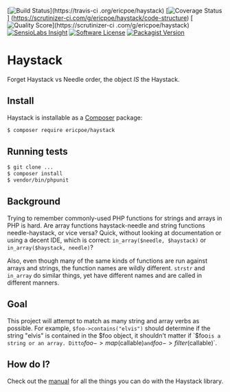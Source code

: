 [![Build Status](https://img.shields.io/travis/ericpoe/haystack/master.svg?style=flat-square)](https://travis-ci
.org/ericpoe/haystack)
[![Coverage Status](https://img.shields.io/scrutinizer/coverage/g/ericpoe/haystack.svg?style=flat-square)]
(https://scrutinizer-ci.com/g/ericpoe/haystack/code-structure)
[![Quality Score](https://img.shields.io/scrutinizer/g/ericpoe/haystack.svg?style=flat-square)](https://scrutinizer-ci
.com/g/ericpoe/haystack)
[![SensioLabs Insight](https://img.shields.io/sensiolabs/i/a37859b2-cb28-4426-b488-dabdf483a192.svg?style=flat-square)](https://insight.sensiolabs.com/projects/a37859b2-cb28-4426-b488-dabdf483a192)
[![Software License](https://img.shields.io/badge/license-MIT-brightgreen.svg?style=flat-square)](LICENSE.md)
[![Packagist Version](https://img.shields.io/packagist/v/ericpoe/haystack.svg?style=flat-square)](https://packagist.org/packages/ericpoe/haystack)

# Haystack
Forget Haystack vs Needle order, the object *IS* the Haystack.

## Install
Haystack is installable as a [Composer](http://getcomposer.org) package:

```sh
$ composer require ericpoe/haystack
```

## Running tests

```sh
$ git clone ...
$ composer install
$ vendor/bin/phpunit
```

## Background
Trying to remember commonly-used PHP functions for strings and arrays in PHP is hard. Are array functions
haystack-needle and string functions needle-haystack, or vice versa? Quick, without looking at documentation or using
a decent IDE, which is correct: `in_array($needle, $haystack)` or `in_array($haystack, needle)`?

Also, even though many of the same kinds of functions are run against arrays and strings, the function names are
wildly different. `strstr` and `in_array` do similar things, yet have different names and are called in
different manners.

## Goal
This project will attempt to match as many string and array verbs as possible. For example, `$foo->contains("elvis")`
should determine if the string "elvis" is contained in the $foo object, it shouldn't matter if `$foo` is a string or
an array. Ditto `$foo->map($callable)` and `$foo->filter($callable)`.

## How do I?
Check out the [manual](docs/manual.md) for all the things you can do with the Haystack library.
